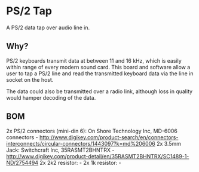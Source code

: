PS/2 Tap
========

A PS/2 data tap over audio line in.

Why?
----
PS/2 keyboards transmit data at between 11 and 16 kHz, which is easily within
range of every modern sound card.  This board and software allow a user to tap
a PS/2 line and read the transmitted keyboard data via the line in socket on the
host.

The data could also be transmitted over a radio link, although loss in quality
would hamper decoding of the data.

BOM
---
2x PS/2 connectors (mini-din 6): On Shore Technology Inc, MD-6006 connectors - http://www.digikey.com/product-search/en/connectors-interconnects/circular-connectors/1443097?k=md%206006
2x 3.5mm Jack: Switchcraft Inc, 35RASMT2BHNTRX -  http://www.digikey.com/product-detail/en/35RASMT2BHNTRX/SC1489-1-ND/2754494
2x 2k2 resistor:  - 
2x 1k resistor:  - 
